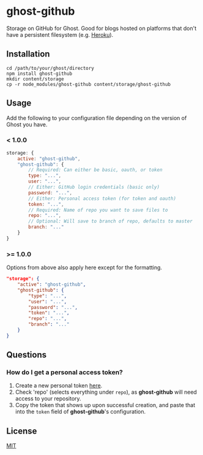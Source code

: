 # ghost-github
Storage on GitHub for Ghost. Good for blogs hosted on platforms that don't have a persistent filesystem (e.g. [Heroku](https://heroku.com)).

## Installation
```
cd /path/to/your/ghost/directory
npm install ghost-github
mkdir content/storage
cp -r node_modules/ghost-github content/storage/ghost-github
```

## Usage
Add the following to your configuration file depending on the version of Ghost you have.

### < 1.0.0
```js
storage: {
    active: "ghost-github",
    "ghost-github": {
        // Required: Can either be basic, oauth, or token
        type: "...",
        user: "...",
        // Either: GitHub login credentials (basic only)
        password: "...",
        // Either: Personal access token (for token and oauth)
        token: "...",
        // Required: Name of repo you want to save files to
        repo: "...",
        // Optional: Will save to branch of repo, defaults to master
        branch: "..."
    }
}
```

### >= 1.0.0
Options from above also apply here except for the formatting.
```json
"storage": {
    "active": "ghost-github",
    "ghost-github": {
        "type": "...",
        "user": "...",
        "password": "...",
        "token": "...",
        "repo": "...",
        "branch": "..."
    }
}

```

## Questions
### How do I get a personal access token?
1. Create a new personal token [here](https://github.com/settings/tokens/new).
2. Check 'repo' (selects everything under `repo`), as **ghost-github** will need access to your repository.
3. Copy the token that shows up upon successful creation, and paste that into the `token` field of **ghost-github**'s configuration.

## License
[MIT](LICENSE.txt)